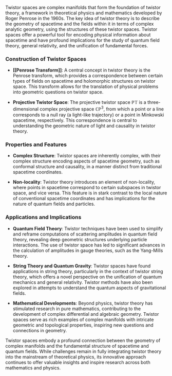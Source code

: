 Twistor spaces are complex manifolds that form the foundation of twistor theory, a framework in theoretical physics and mathematics developed by Roger Penrose in the 1960s. The key idea of twistor theory is to describe the geometry of spacetime and the fields within it in terms of complex analytic geometry, using the structures of these twistor spaces. Twistor spaces offer a powerful tool for encoding physical information about spacetime and have profound implications for the study of quantum field theory, general relativity, and the unification of fundamental forces.

### Construction of Twistor Spaces

- **[[Penrose Transform]]**: A central concept in twistor theory is the Penrose transform, which provides a correspondence between certain types of fields on spacetime and holomorphic structures on twistor space. This transform allows for the translation of physical problems into geometric questions on twistor space.

- **Projective Twistor Space**: The projective twistor space $\mathbb{PT}$ is a three-dimensional complex projective space $\mathbb{CP}^3$, from which a point or a line corresponds to a null ray (a light-like trajectory) or a point in Minkowski spacetime, respectively. This correspondence is central to understanding the geometric nature of light and causality in twistor theory.

### Properties and Features

- **Complex Structure**: Twistor spaces are inherently complex, with their complex structure encoding aspects of spacetime geometry, such as conformal structure and causality, in a manner distinct from traditional spacetime coordinates.

- **Non-locality**: Twistor theory introduces an element of non-locality, where points in spacetime correspond to certain subspaces in twistor space, and vice versa. This feature is in stark contrast to the local nature of conventional spacetime coordinates and has implications for the nature of quantum fields and particles.

### Applications and Implications

- **Quantum Field Theory**: Twistor techniques have been used to simplify and reframe computations of scattering amplitudes in quantum field theory, revealing deep geometric structures underlying particle interactions. The use of twistor space has led to significant advances in the calculation of amplitudes in gauge theories, such as the Yang-Mills theory.

- **String Theory and Quantum Gravity**: Twistor spaces have found applications in string theory, particularly in the context of twistor string theory, which offers a novel perspective on the unification of quantum mechanics and general relativity. Twistor methods have also been explored in attempts to understand the quantum aspects of gravitational fields.

- **Mathematical Developments**: Beyond physics, twistor theory has stimulated research in pure mathematics, contributing to the development of complex differential and algebraic geometry. Twistor spaces serve as rich examples of complex manifolds with intricate geometric and topological properties, inspiring new questions and connections in geometry.

Twistor spaces embody a profound connection between the geometry of complex manifolds and the fundamental structure of spacetime and quantum fields. While challenges remain in fully integrating twistor theory into the mainstream of theoretical physics, its innovative approach continues to offer valuable insights and inspire research across both mathematics and physics.